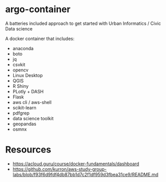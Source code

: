 # argo-container
A batteries included approach to get started with Urban Informatics / Civic Data science


A docker container that includes:

- anaconda
- boto
- jq
- csvkit
- opencv
- Linux Desktop
- QGIS
- R Shiny
- PLotly + DASH
- Flask
- aws cli / aws-shell
- scikit-learn
- pdfgrep
- data science toolkit
- geopandas
- osmnx 


# Resources
- https://acloud.guru/course/docker-fundamentals/dashboard
- https://github.com/kurron/aws-study-group-labs/blob/f93f6d9fdf4db87bb1d7c2f1df959d3fbea31ce9/README.md
